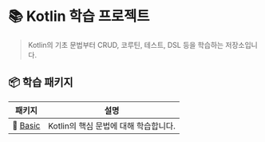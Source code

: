 # 📚 Kotlin 학습 프로젝트

> Kotlin의 기초 문법부터 CRUD, 코루틴, 테스트, DSL 등을 학습하는 저장소입니다.


## 📦 학습 패키지

| 패키지                                                                                                        | 설명                       |
|------------------------------------------------------------------------------------------------------------|--------------------------|
| 🚧 [Basic](https://github.com/sanghee0820/kotlin-crud/tree/main/src/main/kotlin/practice/kotlincrud/basic) | Kotlin의 핵심 문법에 대해 학습합니다. |